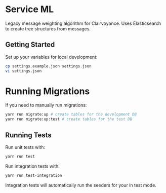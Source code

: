# Service ML

Legacy message weighting algorithm for Clairvoyance. Uses Elasticsearch to create
tree structures from messages.

## Getting Started

Set up your variables for local development:

```sh
cp settings.example.json settings.json
vi settings.json
```

# Running Migrations

If you need to manually run migrations:

```sh
yarn run migrate:up # create tables for the development DB
yarn run migrate:up:test # create tables for the test DB
```

## Running Tests

Run unit tests with:

```sh
yarn run test
```

Run integration tests with:

```sh
yarn run test-integration
```

Integration tests will automatically run the seeders for your in test mode.
